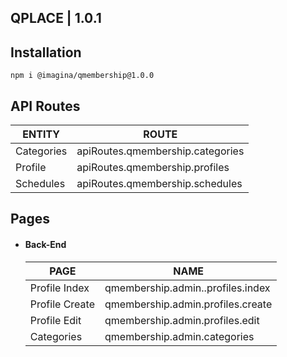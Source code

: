 ## QPLACE  | 1.0.1

## Installation

`` npm i @imagina/qmembership@1.0.0 ``

## API Routes

| ENTITY  | ROUTE |
| ------------- | ------------- |
| Categories | apiRoutes.qmembership.categories |
| Profile | apiRoutes.qmembership.profiles |
| Schedules | apiRoutes.qmembership.schedules |

## Pages

- #### Back-End

  | PAGE | NAME |
  | ------------- | ------------- |
  | Profile Index | qmembership.admin..profiles.index |
  | Profile Create | qmembership.admin.profiles.create |
  | Profile Edit | qmembership.admin.profiles.edit |
  | Categories | qmembership.admin.categories |
